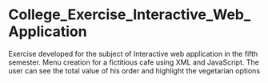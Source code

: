 # College_Exercise_Interactive_Web_Application
Exercise developed for the subject of Interactive web application in the fifth semester.
Menu creation for a fictitious cafe using XML and JavaScript. The user can see the total value of his order and highlight the vegetarian options
